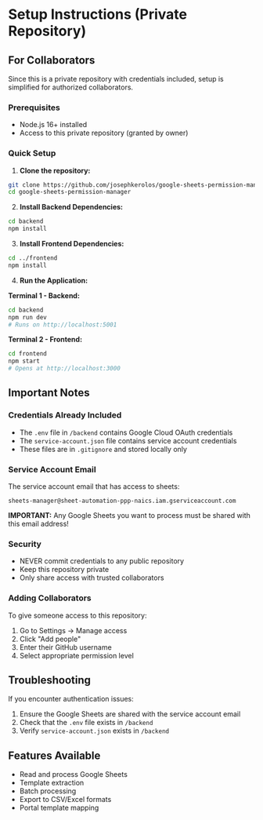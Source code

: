 # Setup Instructions (Private Repository)

## For Collaborators

Since this is a private repository with credentials included, setup is simplified for authorized collaborators.

### Prerequisites
- Node.js 16+ installed
- Access to this private repository (granted by owner)

### Quick Setup

1. **Clone the repository:**
```bash
git clone https://github.com/josephkerolos/google-sheets-permission-manager.git
cd google-sheets-permission-manager
```

2. **Install Backend Dependencies:**
```bash
cd backend
npm install
```

3. **Install Frontend Dependencies:**
```bash
cd ../frontend
npm install
```

4. **Run the Application:**

**Terminal 1 - Backend:**
```bash
cd backend
npm run dev
# Runs on http://localhost:5001
```

**Terminal 2 - Frontend:**
```bash
cd frontend
npm start
# Opens at http://localhost:3000
```

## Important Notes

### Credentials Already Included
- The `.env` file in `/backend` contains Google Cloud OAuth credentials
- The `service-account.json` file contains service account credentials
- These files are in `.gitignore` and stored locally only

### Service Account Email
The service account email that has access to sheets:
```
sheets-manager@sheet-automation-ppp-naics.iam.gserviceaccount.com
```

**IMPORTANT:** Any Google Sheets you want to process must be shared with this email address!

### Security
- NEVER commit credentials to any public repository
- Keep this repository private
- Only share access with trusted collaborators

### Adding Collaborators
To give someone access to this repository:
1. Go to Settings → Manage access
2. Click "Add people"
3. Enter their GitHub username
4. Select appropriate permission level

## Troubleshooting

If you encounter authentication issues:
1. Ensure the Google Sheets are shared with the service account email
2. Check that the `.env` file exists in `/backend`
3. Verify `service-account.json` exists in `/backend`

## Features Available
- Read and process Google Sheets
- Template extraction
- Batch processing
- Export to CSV/Excel formats
- Portal template mapping